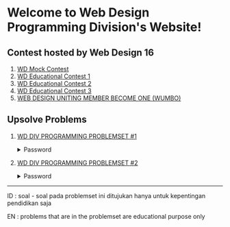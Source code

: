 # Welcome to Web Design Programming Division's Website!

## Contest hosted by Web Design 16

1. [WD Mock Contest](editorials/2020_mock_contest.html)
2. [WD Educational Contest 1](editorials/2020_WD_EDC_1.html)
3. [WD Educational Contest 2](editorials/2020_WD_EDC_2.html)
4. [WD Educational Contest 3]()
5. [WEB DESIGN UNITING MEMBER BECOME ONE (WUMBO)]()

## Upsolve Problems

1. [WD DIV PROGRAMMING PROBLEMSET #1](href="https://vjudge.net/contest/403839)

   <details>
     <summary>Password</summary>
     <pre> PracticeMakesPerfect</pre>
   </details>

2. [WD DIV PROGRAMMING PROBLEMSET #2](https://vjudge.net/contest/424747)

   <details>
    <summary>Password</summary>
    <pre> PracticeMakesPerfect</pre>
   </details> 

<hr>
<p>ID : soal - soal pada problemset ini ditujukan hanya untuk kepentingan pendidikan saja</p>
<p>EN : problems that are in the problemset are educational purpose only</p>
